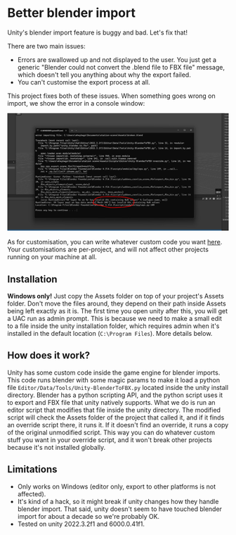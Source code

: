 # Better blender import

Unity's blender import feature is buggy and bad. Let's fix that!

There are two main issues:
- Errors are swallowed up and not displayed to the user. You just get a generic "Blender could not convert the .blend file to FBX file" message, which doesn't tell you anything about why the export failed.
- You can't customise the export process at all.

This project fixes both of these issues. When something goes wrong on import, we show the error in a console window:

![](example_error.jpg)

As for customisation, you can write whatever custom code you want [here](Assets/Scripts/Editor/Unity-BlenderToFBX-override.py). Your customisations are per-project, and will not affect other projects running on your machine at all.

## Installation
**Windows only!** Just copy the Assets folder on top of your project's Assets folder. Don't move the files around, they depend on their path inside Assets being left exactly as it is. The first time you open unity after this, you will get a UAC run as admin prompt. This is because we need to make a small edit to a file inside the unity installation folder, which requires admin when it's installed in the default location (`C:\Program Files`). More details below.

## How does it work?
Unity has some custom code inside the game engine for blender imports. This code runs blender with some magic params to make it load a python file `Editor/Data/Tools/Unity-BlenderToFBX.py` located inside the unity install directory. Blender has a python scripting API, and the python script uses it to export and FBX file that unity natively supports. What we do is run an editor script that modifies that file inside the unity directory. The modified script will check the Assets folder of the project that called it, and if it finds an override script there, it runs it. If it doesn't find an override, it runs a copy of the original unmodified script. This way you can do whatever custom stuff you want in your override script, and it won't break other projects because it's not installed globally.

## Limitations
- Only works on Windows (editor only, export to other platforms is not affected).
- It's kind of a hack, so it might break if unity changes how they handle blender import. That said, unity doesn't seem to have touched blender import for about a decade so we're probably OK.
- Tested on unity 2022.3.2f1 and 6000.0.41f1.
